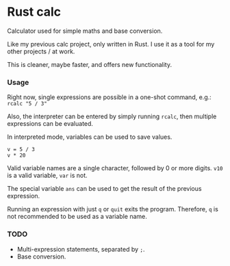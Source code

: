 # Rust calc
Calculator used for simple maths and base conversion.

Like my previous calc project, only written in Rust. I use it as a tool for my other projects / at work.

This is cleaner, maybe faster, and offers new functionality.

### Usage
Right now, single expressions are possible in a one-shot command, e.g.:
```rcalc "5 / 3"```

Also, the interpreter can be entered by simply running `rcalc`, then multiple expressions can be evaluated.

In interpreted mode, variables can be used to save values.
```
v = 5 / 3
v * 20
```

Valid variable names are a single character, followed by 0 or more digits. `v10` is a valid variable, `var` is not.

The special variable `ans` can be used to get the result of the previous expression.

Running an expression with just `q` or `quit` exits the program. Therefore, `q` is not recommended to be used as a variable name.

### TODO
- Multi-expression statements, separated by `;`.
- Base conversion.